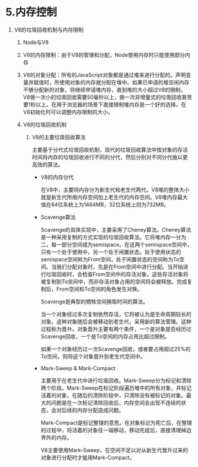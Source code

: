 # 5.内存控制

1. V8的垃圾回收机制与内存限制

   1. Node与V8

   2. V8的内存限制：由于V8的管理和分配，Node使用内存时只能使用部分内存

   3. V8的对象分配：所有的JavaScript对象都是通过堆来进行分配的。声明变量并赋值时，所使用对象的内存就分配在堆中。如果已申请的堆空闲内存不够分配新的对象，将继续申请堆内存，直到堆的大小超过V8的限制。V8做一次小的垃圾回收需要50毫秒以上，做一次非增量式的垃圾回收甚至要1秒以上。在用于浏览器的场景下直接限制堆内存是一个好的选择。在V8初始化时可以调整内存限制的大小。

   4. V8的垃圾回收机制

      1. V8的主要垃圾回收算法

         主要基于分代式垃圾回收机制，现代的垃圾回收算法中按对象的存活时间将内存的垃圾回收进行不同的分代，然后分别对不同分代施以更高效的算法。

         - V8的内存分代

           在V8中，主要将内存分为新生代和老生代两代。V8堆的整体大小就是新生代所用内存空间加上老生代的内存空间。V8堆内存最大值在64位系统上为1464MB，32位系统上则为732MB。

         - Scavenge算法

           Scavenge的具体实现中，主要采用了Cheney算法。Cheney算法是一种采用复制的方式实现的垃圾回收算法。它将堆内存一分为二，每一部分空间成为semispace。在这两个semispace空间中，只有一个处于使用中，另一个处于闲置状态。处于使用状态的semispace空间称为From空间，处于闲置状态的空间称为To空间。当我们分配对象时，先是在From空间中进行分配。当开始进行垃圾回收时，会检查From空间中的存活对象，这些存活对象将被复制到To空间中，而非存活对象占用的空间将会被释放。完成复制后，From空间和To空间的角色发生对换。

           Scavenge是典型的牺牲空间换取时间的算法。

           当一个对象经过多次复制依然存活，它将被认为是生命周期较长的对象。这种对象随后会被移动到老生代，采用新的算法管理。这种过程称为晋升。对象晋升主要有两个条件，一个是对象是否经历过Scavenge回收，一个是To空间的内存占用比超过限制。

           如果一个对象经历过一次Scavenge回收，或者要占用超过25%的To空间，则将这个对象晋升到老生代空间中。

         - Mark-Sweep & Mark-Compact

           主要用于在老生代中进行垃圾回收。Mark-Sweep分为标记和清除两个阶段。Mark-Sweep在标记阶段遍历堆中的所有对象，并标记活着的对象，在随后的清除阶段中，只清除没有被标记的对象。最大的问题是在一次标记清除回收后，内存空间会出现不连续的状态，会对后续的内存分配造成问题。

           Mark-Compact是标记整理的意思。在对象标记为死亡后，在整理的过程中，将活着的对象往一端移动，移动完成后，直接清理掉边界外的内存。

           V8主要使用Mark-Sweep，在空间不足以对从新生代晋升过来的对象进行分配时才能用Mark-Compact。

